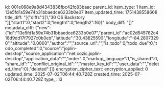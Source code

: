 id: 001e068e9a8d4343836fbc42fc83baac
parent_id: 
item_type: 1
item_id: 13e5fd1a59e74b31bbaedce6233b0e07
item_updated_time: 1751438558668
title_diff: "[{\"diffs\":[[1,\"30 OS Backstory \"]],\"start1\":0,\"start2\":0,\"length1\":0,\"length2\":16}]"
body_diff: "[]"
metadata_diff: {"new":{"id":"13e5fd1a59e74b31bbaedce6233b0e07","parent_id":"ac02d545762c418d9dd17f7927c0b0eb","latitude":"30.43825590","longitude":"-84.28073290","altitude":"0.0000","author":"","source_url":"","is_todo":0,"todo_due":0,"todo_completed":0,"source":"joplin-desktop","source_application":"net.cozic.joplin-desktop","application_data":"","order":0,"markup_language":1,"is_shared":0,"share_id":"","conflict_original_id":"","master_key_id":"","user_data":"","deleted_time":0},"deleted":[]}
encryption_cipher_text: 
encryption_applied: 0
updated_time: 2025-07-02T06:44:40.728Z
created_time: 2025-07-02T06:44:40.728Z
type_: 13
